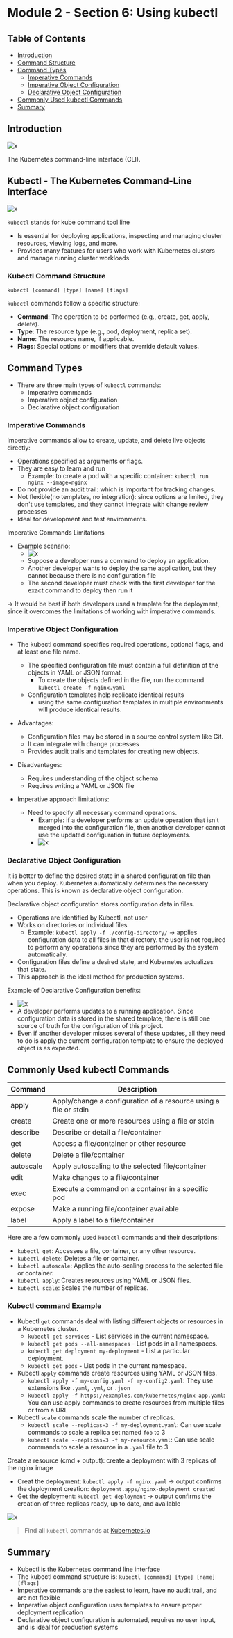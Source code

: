 # Module 2 - Section 6: Using kubectl

## Table of Contents

- [Introduction](#introduction)
- [Command Structure](#kubectl-command-structure)
- [Command Types](#command-types)
  - [Imperative Commands](#imperative-commands)
  - [Imperative Object Configuration](#imperative-object-configuration)
  - [Declarative Object Configuration](#declarative-object-configuration)
- [Commonly Used kubectl Commands](#commonly-used-kubectl-commands)
- [Summary](#summary)

## Introduction

![x](resources/06/s06-agenda.png)

The Kubernetes command-line interface (CLI). 

## Kubectl - The Kubernetes Command-Line Interface

![x](resources/06/01-k8s-kubectl.png)

`kubectl` stands for kube command tool line

- Is essential for deploying applications, inspecting and managing cluster resources, viewing logs, and more.
- Provides many features for users who work with Kubernetes clusters and manage running cluster workloads.

### Kubectl Command Structure

`kubectl [command] [type] [name] [flags]`

`kubectl` commands follow a specific structure:
- **Command**: The operation to be performed (e.g., create, get, apply, delete).
- **Type**: The resource type (e.g., pod, deployment, replica set).
- **Name**: The resource name, if applicable.
- **Flags**: Special options or modifiers that override default values.

## Command Types

- There are three main types of `kubectl` commands:
  - Imperative commands
  - Imperative object configuration
  - Declarative object configuration

### Imperative Commands

Imperative commands allow to create, update, and delete live objects directly:

- Operations specified as arguments or flags.
- They are easy to learn and run
  - Example: to create a pod with a specific container: `kubectl run nginx --image=nginx`
- Do not provide an audit trail: which is important for tracking changes.
- Not flexible(no templates, no integration): since options are limited, they don't use templates, and they cannot integrate with change review processes
- Ideal for development and test environments.

Imperative Commands Limitations

- Example scenario:
    - ![x](resources/06/02-imperative-commands-limmitations.png)
    - Suppose a developer runs a command to deploy an application.
    - Another developer wants to deploy the same application, but they cannot because there is no configuration file
    - The second developer must check with the first developer for the exact command to deploy then run it

-> It would be best if both developers used a template for the deployment, since it overcomes the limitations of working with imperative commands.

### Imperative Object Configuration

- The kubectl command specifies required operations, optional flags, and at least one file name.
  - The specified configuration file must contain a full definition of the objects in YAML or JSON format.
    - To create the objects defined in the file, run the command `kubectl create -f nginx.yaml`
  - Configuration templates help replicate identical results
    - using the same configuration templates in multiple environments will produce identical results.

- Advantages:
  - Configuration files may be stored in a source control system like Git.
  - It can integrate with change processes
  - Provides audit trails and templates for creating new objects.
- Disadvantages:
  - Requires understanding of the object schema
  - Requires writing a YAML or JSON file

- Imperative approach limitations:
  - Need to specify all necessary command operations.
    - Example: if a developer performs an update operation that isn't merged into the configuration file, then another developer cannot use the updated configuration in future deployments.
    - ![x](resources/06/03-imperative-approach-limitations.png)

### Declarative Object Configuration

It is better to define the desired state in a shared configuration file than when you deploy. Kubernetes automatically determines the necessary operations. This is known as declarative object configuration.

Declarative object configuration stores configuration data in files. 

- Operations are identified by Kubectl, not user
- Works on directories or individual files
  - Example: `kubectl apply -f ./config-directory/` -> applies configuration data to all files in that directory. the user is not required to perform any operations since they are performed by the system automatically.
- Configuration files define a desired state, and Kubernetes actualizes that state.
- This approach is the ideal method for production systems.

Example of Declarative Configuration benefits:

- ![x](resources/06/04-declarative-configuration-benefits-ex.png)
- A developer performs updates to a running application. Since configuration data is stored in the shared template, there is still one source of truth for the configuration of this project.
- Even if another developer misses several of these updates, all they need to do is apply the current configuration template to ensure the deployed object is as expected.

## Commonly Used kubectl Commands

| Command   | Description                                                                                              |
|-----------|----------------------------------------------------------------------------------------------------------|
| apply     | Apply/change a configuration of a resource using a file or stdin                                         |
| create    | Create one or more resources using a file or stdin                                                       |
| describe  | Describe or detail a file/container                                                                      |
| get       | Access a file/container or other resource                                                                |
| delete    | Delete a file/container                                                                                  |
| autoscale | Apply autoscaling to the selected file/container                                                         |
| edit      | Make changes to a file/container                                                                         |
| exec      | Execute a command on a container in a specific pod                                                       |
| expose    | Make a running file/container available                                                                  |
| label     | Apply a label to a file/container                                                                        |


Here are a few commonly used `kubectl` commands and their descriptions:

- `kubectl get`: Accesses a file, container, or any other resource.
- `kubectl delete`: Deletes a file or container.
- `kubectl autoscale`: Applies the auto-scaling process to the selected file or container.
- `kubectl apply`: Creates resources using YAML or JSON files.
- `kubectl scale`: Scales the number of replicas.

### Kubectl command Example

- Kubectl `get` commands deal with listing different objects or resources in a Kubernetes cluster.
  - `kubectl get services` - List services in the current namespace.
  - `kubectl get pods --all-namespaces` - List pods in all namespaces.
  - `kubectl get deployment my-deployment` - List a particular deployment.
  - `kubectl get pods` - List pods in the current namespace.
- Kubectl `apply` commands create resources using YAML or JSON files.
  - `kubectl apply -f my-config.yaml -f my-config2.yaml`: They use extensions like `.yaml`, `.yml`, or `.json`
  - `kubectl apply -f https://examples.com/kubernetes/nginx-app.yaml`: You can use apply commands to create resources from multiple files or from a URL
- Kubectl `scale` commands scale the number of replicas.
  - `kubectl scale --replicas=3 -f my-deployment.yaml`: Can use scale commands to scale a replica set named `foo` to 3 
  - `kubectl scale --replicas=3 -f my-resource.yaml`: Can use scale commands to scale a resource in a `.yaml` file to 3

Create a resource (cmd + output): create a deployment with 3 replicas of the nginx image
- Creat the deployment: `kubectl apply -f nginx.yaml` -> output confirms the deployment creation: `deployment.apps/nginx-deployment created`
- Get the deployment: `kubectl get deployment` -> output confirms the creation of three replicas ready, up to date, and available

![x](resources/06/07-create-a-deployment-3-replicas-of-inginx-image.png)

> Find all `kubectl` commands at [Kubernetes.io](https://kubernetes.io/docs/reference/kubectl/)

## Summary

- Kubectl is the Kubernetes command line interface
- The kubectl command structure is: `kubectl [command] [type] [name] [flags]`
- Imperative commands are the easiest to learn, have no audit trail, and are not flexible
- Imperative object configuration uses templates to ensure proper deployment replication
- Declarative object configuration is automated, requires no user input, and is ideal for production systems